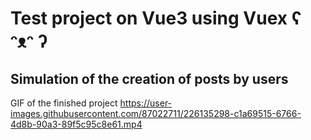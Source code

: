 # Test project on Vue3 using Vuex  ʕ ᵔᴥᵔ ʔ

## Simulation of the creation of posts by users

GIF of the finished project
https://user-images.githubusercontent.com/87022711/226135298-c1a69515-6766-4d8b-90a3-89f5c95c8e61.mp4




